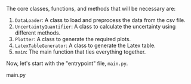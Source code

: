 The core classes, functions, and methods that will be necessary are:

1. `DataLoader`: A class to load and preprocess the data from the csv file.
2. `UncertaintyQuantifier`: A class to calculate the uncertainty using different methods.
3. `Plotter`: A class to generate the required plots.
4. `LatexTableGenerator`: A class to generate the Latex table.
5. `main`: The main function that ties everything together.

Now, let's start with the "entrypoint" file, `main.py`.

main.py
